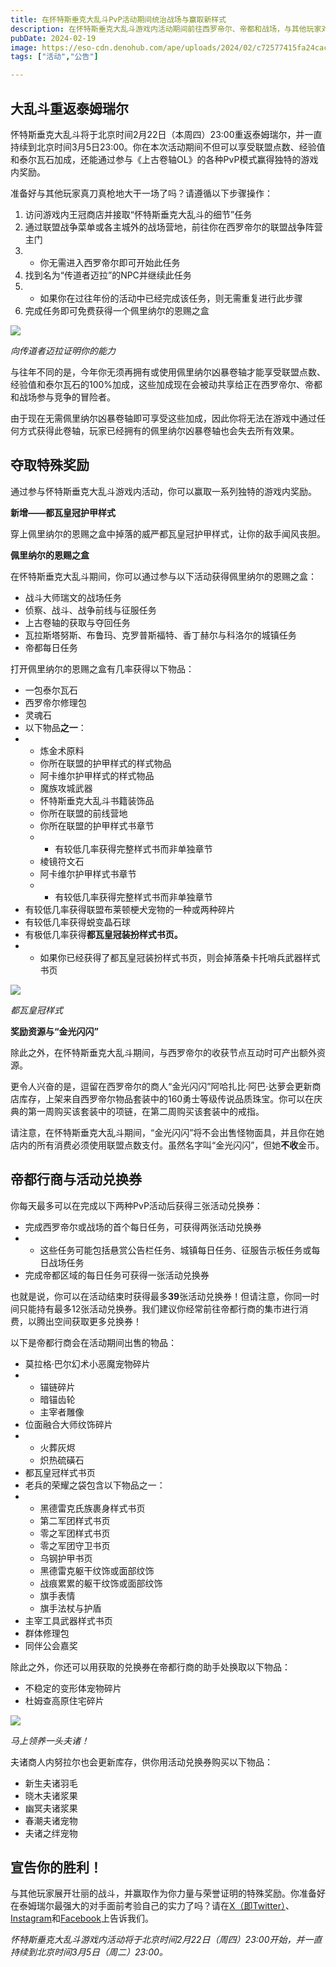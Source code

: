 ```yaml
---
title: 在怀特斯垂克大乱斗PvP活动期间统治战场与赢取新样式
description: 在怀特斯垂克大乱斗游戏内活动期间前往西罗帝尔、帝都和战场，与其他玩家对战并赢取游戏内奖励、经验值与更多好物！
pubDate: 2024-02-19
image: https://eso-cdn.denohub.com/ape/uploads/2024/02/c72577415fa24cac2ad0961f27cf2f8f.jpg
tags: ["活动","公告"]

---
```


## 大乱斗重返泰姆瑞尔

怀特斯垂克大乱斗将于北京时间2月22日（本周四）23:00重返泰姆瑞尔，并一直持续到北京时间3月5日23:00。你在本次活动期间不但可以享受联盟点数、经验值和泰尔瓦石加成，还能通过参与《上古卷轴OL》的各种PvP模式赢得独特的游戏内奖励。

准备好与其他玩家真刀真枪地大干一场了吗？请遵循以下步骤操作：

1. 访问游戏内王冠商店并接取“怀特斯垂克大乱斗的细节”任务
2. 通过联盟战争菜单或各主城外的战场营地，前往你在西罗帝尔的联盟战争阵营主门
3.
   - 你无需进入西罗帝尔即可开始此任务
4. 找到名为“传道者迈拉”的NPC并继续此任务
5.
   - 如果你在过往年份的活动中已经完成该任务，则无需重复进行此步骤
6. 完成任务即可免费获得一个佩里纳尔的恩赐之盒

![](https://eso-cdn.denohub.com/ape/uploads/2022/02/4312ec3ee78e93c7412336316faecb91.jpg)

<p class="text-gray-500 text-sm text-center"><i>向传道者迈拉证明你的能力</i></p>

与往年不同的是，今年你无须再拥有或使用佩里纳尔凶暴卷轴才能享受联盟点数、经验值和泰尔瓦石的100%加成，这些加成现在会被动共享给正在西罗帝尔、帝都和战场参与竞争的冒险者。

由于现在无需佩里纳尔凶暴卷轴即可享受这些加成，因此你将无法在游戏中通过任何方式获得此卷轴，玩家已经拥有的佩里纳尔凶暴卷轴也会失去所有效果。

## 夺取特殊奖励

通过参与怀特斯垂克大乱斗游戏内活动，你可以赢取一系列独特的游戏内奖励。

**新增——都瓦皇冠护甲样式**

穿上佩里纳尔的恩赐之盒中掉落的威严都瓦皇冠护甲样式，让你的敌手闻风丧胆。

**佩里纳尔的恩赐之盒**

在怀特斯垂克大乱斗期间，你可以通过参与以下活动获得佩里纳尔的恩赐之盒：

- 战斗大师瑞文的战场任务
- 侦察、战斗、战争前线与征服任务
- 上古卷轴的获取与夺回任务
- 瓦拉斯塔努斯、布鲁玛、克罗普斯福特、香丁赫尔与科洛尔的城镇任务
- 帝都每日任务

打开佩里纳尔的恩赐之盒有几率获得以下物品：

- 一包泰尔瓦石
- 西罗帝尔修理包
- 灵魂石
- 以下物品**之一**：
-
  - 炼金术原料
  - 你所在联盟的护甲样式的样式物品
  - 阿卡维尔护甲样式的样式物品
  - 魔族攻城武器
  - 怀特斯垂克大乱斗书籍装饰品
  - 你所在联盟的前线营地
  - 你所在联盟的护甲样式书章节
  -
    - 有较低几率获得完整样式书而非单独章节
  - 棱镜符文石
  - 阿卡维尔护甲样式书章节
  -
    - 有较低几率获得完整样式书而非单独章节
- 有较低几率获得联盟布莱顿梗犬宠物的一种或两种碎片
- 有较低几率获得蜕变晶石球
- 有极低几率获得**都瓦皇冠装扮样式书页。**
-
  - 如果你已经获得了都瓦皇冠装扮样式书页，则会掉落桑卡托哨兵武器样式书页

![](https://eso-cdn.denohub.com/ape/uploads/2024/02/154536205ad3920ecfb41e4a397923c4.jpg)

<p class="text-gray-500 text-sm text-center"><i>都瓦皇冠样式</i></p>

**奖励资源与“金光闪闪”**

除此之外，在怀特斯垂克大乱斗期间，与西罗帝尔的收获节点互动时可产出额外资源。

更令人兴奋的是，逗留在西罗帝尔的商人“金光闪闪”阿哈扎比·阿巴·达萝会更新商店库存，上架来自西罗帝尔物品套装中的160勇士等级传说品质珠宝。你可以在庆典的第一周购买该套装中的项链，在第二周购买该套装中的戒指。

请注意，在怀特斯垂克大乱斗期间，“金光闪闪”将不会出售怪物面具，并且你在她店内的所有消费必须使用联盟点数支付。虽然名字叫“金光闪闪”，但她**不收**金币。

## 帝都行商与活动兑换券

你每天最多可以在完成以下两种PvP活动后获得三张活动兑换券：

- 完成西罗帝尔或战场的首个每日任务，可获得两张活动兑换券
-
  - 这些任务可能包括悬赏公告栏任务、城镇每日任务、征服告示板任务或每日战场任务
- 完成帝都区域的每日任务可获得一张活动兑换券

也就是说，你可以在活动结束时获得最多**39**张活动兑换券！但请注意，你同一时间只能持有最多12张活动兑换券。我们建议你经常前往帝都行商的集市进行消费，以腾出空间获取更多兑换券！

以下是帝都行商会在活动期间出售的物品：

- 莫拉格·巴尔幻术小恶魔宠物碎片
-
  - 锚链碎片
  - 暗锚齿轮
  - 主宰者雕像
- 位面融合大师纹饰碎片
-
  - 火葬灰烬
  - 炽热硫磺石
- 都瓦皇冠样式书页
- 老兵的荣耀之袋包含以下物品之一：
-
  - 黑德雷克氏族裹身样式书页
  - 第二军团样式书页
  - 零之军团样式书页
  - 零之军团守卫书页
  - 乌钢护甲书页
  - 黑德雷克躯干纹饰或面部纹饰
  - 战痕累累的躯干纹饰或面部纹饰
  - 旗手表情
  - 旗手法杖与护盾
- 主宰工具武器样式书页
- 群体修理包
- 同伴公会嘉奖

除此之外，你还可以用获取的兑换券在帝都行商的助手处换取以下物品：

- 不稳定的变形体宠物碎片
- 杜姆查高原住宅碎片

![](https://eso-cdn.denohub.com/ape/uploads/2023/06/dc0df2fd14d1a13961e0c2f767083484.jpg)

<p class="text-gray-500 text-sm text-center"><i>马上领养一头夫诸！</i></p>

夫诸商人内努拉尔也会更新库存，供你用活动兑换券购买以下物品：

- 新生夫诸羽毛
- 晓木夫诸浆果
- 幽冥夫诸浆果
- 春潮夫诸宠物
- 夫诸之绊宠物

## 宣告你的胜利！

与其他玩家展开壮丽的战斗，并赢取作为你力量与荣誉证明的特殊奖励。你准备好在泰姆瑞尔最强大的对手面前考验自己的实力了吗？请在[X（即Twitter）](https://twitter.com/TESOnline)、[Instagram](https://www.instagram.com/elderscrollsonline/)和[Facebook](https://www.facebook.com/elderscrollsonline)上告诉我们。 

_怀特斯垂克大乱斗游戏内活动将于北京时间2月22日（周四）23:00开始，并一直持续到北京时间3月5日（周二）23:00。_
